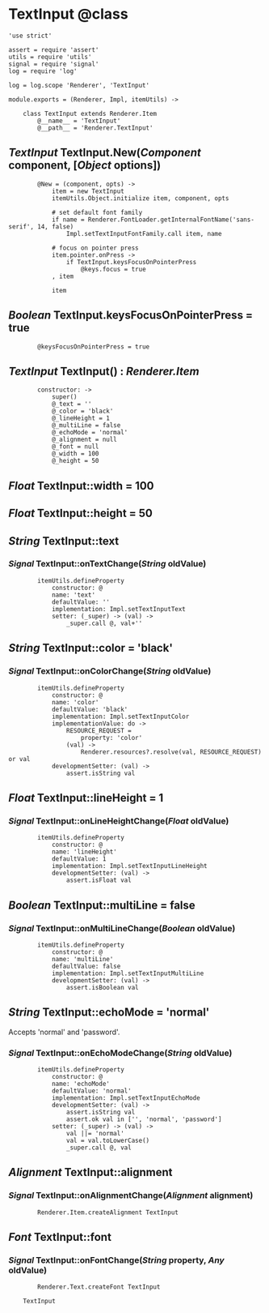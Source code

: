 TextInput @class
=========

	'use strict'

	assert = require 'assert'
	utils = require 'utils'
	signal = require 'signal'
	log = require 'log'

	log = log.scope 'Renderer', 'TextInput'

	module.exports = (Renderer, Impl, itemUtils) ->

		class TextInput extends Renderer.Item
			@__name__ = 'TextInput'
			@__path__ = 'Renderer.TextInput'

*TextInput* TextInput.New(*Component* component, [*Object* options])
--------------------------------------------------------------------

			@New = (component, opts) ->
				item = new TextInput
				itemUtils.Object.initialize item, component, opts

				# set default font family
				if name = Renderer.FontLoader.getInternalFontName('sans-serif', 14, false)
					Impl.setTextInputFontFamily.call item, name

				# focus on pointer press
				item.pointer.onPress ->
					if TextInput.keysFocusOnPointerPress
						@keys.focus = true
				, item

				item

*Boolean* TextInput.keysFocusOnPointerPress = true
--------------------------------------------------

			@keysFocusOnPointerPress = true

*TextInput* TextInput() : *Renderer.Item*
-----------------------------------------

			constructor: ->
				super()
				@_text = ''
				@_color = 'black'
				@_lineHeight = 1
				@_multiLine = false
				@_echoMode = 'normal'
				@_alignment = null
				@_font = null
				@_width = 100
				@_height = 50

*Float* TextInput::width = 100
------------------------------

*Float* TextInput::height = 50
------------------------------

*String* TextInput::text
------------------------

### *Signal* TextInput::onTextChange(*String* oldValue)

			itemUtils.defineProperty
				constructor: @
				name: 'text'
				defaultValue: ''
				implementation: Impl.setTextInputText
				setter: (_super) -> (val) ->
					_super.call @, val+''

*String* TextInput::color = 'black'
-----------------------------------

### *Signal* TextInput::onColorChange(*String* oldValue)

			itemUtils.defineProperty
				constructor: @
				name: 'color'
				defaultValue: 'black'
				implementation: Impl.setTextInputColor
				implementationValue: do ->
					RESOURCE_REQUEST =
						property: 'color'
					(val) ->
						Renderer.resources?.resolve(val, RESOURCE_REQUEST) or val
				developmentSetter: (val) ->
					assert.isString val

*Float* TextInput::lineHeight = 1
---------------------------------

### *Signal* TextInput::onLineHeightChange(*Float* oldValue)

			itemUtils.defineProperty
				constructor: @
				name: 'lineHeight'
				defaultValue: 1
				implementation: Impl.setTextInputLineHeight
				developmentSetter: (val) ->
					assert.isFloat val

*Boolean* TextInput::multiLine = false
--------------------------------------

### *Signal* TextInput::onMultiLineChange(*Boolean* oldValue)

			itemUtils.defineProperty
				constructor: @
				name: 'multiLine'
				defaultValue: false
				implementation: Impl.setTextInputMultiLine
				developmentSetter: (val) ->
					assert.isBoolean val

*String* TextInput::echoMode = 'normal'
---------------------------------------

Accepts 'normal' and 'password'.

### *Signal* TextInput::onEchoModeChange(*String* oldValue)

			itemUtils.defineProperty
				constructor: @
				name: 'echoMode'
				defaultValue: 'normal'
				implementation: Impl.setTextInputEchoMode
				developmentSetter: (val) ->
					assert.isString val
					assert.ok val in ['', 'normal', 'password']
				setter: (_super) -> (val) ->
					val ||= 'normal'
					val = val.toLowerCase()
					_super.call @, val

*Alignment* TextInput::alignment
--------------------------------

### *Signal* TextInput::onAlignmentChange(*Alignment* alignment)

			Renderer.Item.createAlignment TextInput

*Font* TextInput::font
----------------------

### *Signal* TextInput::onFontChange(*String* property, *Any* oldValue)

			Renderer.Text.createFont TextInput

		TextInput
